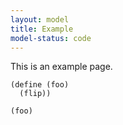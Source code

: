 ```yaml
---
layout: model
title: Example
model-status: code
---
```


This is an example page.

    (define (foo)
      (flip))

    (foo)
